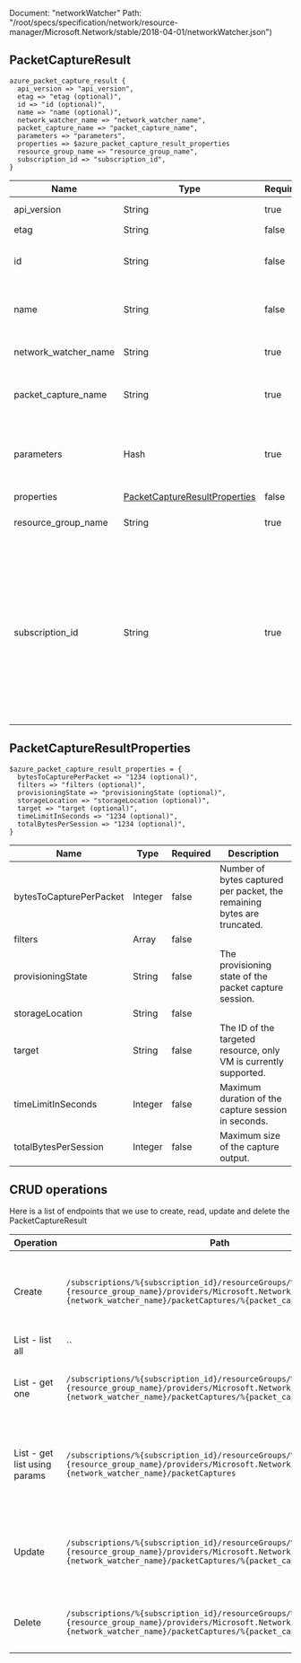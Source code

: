 Document: "networkWatcher"
Path: "/root/specs/specification/network/resource-manager/Microsoft.Network/stable/2018-04-01/networkWatcher.json")

## PacketCaptureResult

```puppet
azure_packet_capture_result {
  api_version => "api_version",
  etag => "etag (optional)",
  id => "id (optional)",
  name => "name (optional)",
  network_watcher_name => "network_watcher_name",
  packet_capture_name => "packet_capture_name",
  parameters => "parameters",
  properties => $azure_packet_capture_result_properties
  resource_group_name => "resource_group_name",
  subscription_id => "subscription_id",
}
```

| Name        | Type           | Required       | Description       |
| ------------- | ------------- | ------------- | ------------- |
|api_version | String | true | Client API version. |
|etag | String | false |  |
|id | String | false | ID of the packet capture operation. |
|name | String | false | Name of the packet capture session. |
|network_watcher_name | String | true | The name of the network watcher. |
|packet_capture_name | String | true | The name of the packet capture session. |
|parameters | Hash | true | Parameters that define the create packet capture operation. |
|properties | [PacketCaptureResultProperties](#packetcaptureresultproperties) | false |  |
|resource_group_name | String | true | The name of the resource group. |
|subscription_id | String | true | The subscription credentials which uniquely identify the Microsoft Azure subscription. The subscription ID forms part of the URI for every service call. |
        
## PacketCaptureResultProperties

```puppet
$azure_packet_capture_result_properties = {
  bytesToCapturePerPacket => "1234 (optional)",
  filters => "filters (optional)",
  provisioningState => "provisioningState (optional)",
  storageLocation => "storageLocation (optional)",
  target => "target (optional)",
  timeLimitInSeconds => "1234 (optional)",
  totalBytesPerSession => "1234 (optional)",
}
```

| Name        | Type           | Required       | Description       |
| ------------- | ------------- | ------------- | ------------- |
|bytesToCapturePerPacket | Integer | false | Number of bytes captured per packet, the remaining bytes are truncated. |
|filters | Array | false |  |
|provisioningState | String | false | The provisioning state of the packet capture session. |
|storageLocation | String | false |  |
|target | String | false | The ID of the targeted resource, only VM is currently supported. |
|timeLimitInSeconds | Integer | false | Maximum duration of the capture session in seconds. |
|totalBytesPerSession | Integer | false | Maximum size of the capture output. |



## CRUD operations

Here is a list of endpoints that we use to create, read, update and delete the PacketCaptureResult

| Operation | Path | Verb | Description | OperationID |
| ------------- | ------------- | ------------- | ------------- | ------------- |
|Create|`/subscriptions/%{subscription_id}/resourceGroups/%{resource_group_name}/providers/Microsoft.Network/networkWatchers/%{network_watcher_name}/packetCaptures/%{packet_capture_name}`|Put|Create and start a packet capture on the specified VM.|PacketCaptures_Create|
|List - list all|``||||
|List - get one|`/subscriptions/%{subscription_id}/resourceGroups/%{resource_group_name}/providers/Microsoft.Network/networkWatchers/%{network_watcher_name}/packetCaptures/%{packet_capture_name}`|Get|Gets a packet capture session by name.|PacketCaptures_Get|
|List - get list using params|`/subscriptions/%{subscription_id}/resourceGroups/%{resource_group_name}/providers/Microsoft.Network/networkWatchers/%{network_watcher_name}/packetCaptures`|Get|Lists all packet capture sessions within the specified resource group.|PacketCaptures_List|
|Update|`/subscriptions/%{subscription_id}/resourceGroups/%{resource_group_name}/providers/Microsoft.Network/networkWatchers/%{network_watcher_name}/packetCaptures/%{packet_capture_name}`|Put|Create and start a packet capture on the specified VM.|PacketCaptures_Create|
|Delete|`/subscriptions/%{subscription_id}/resourceGroups/%{resource_group_name}/providers/Microsoft.Network/networkWatchers/%{network_watcher_name}/packetCaptures/%{packet_capture_name}`|Delete|Deletes the specified packet capture session.|PacketCaptures_Delete|